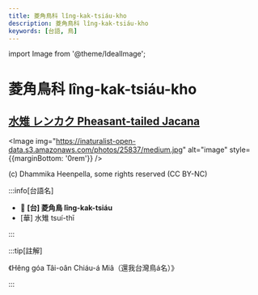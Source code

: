 ```yaml
---
title: 菱角鳥科 lîng-kak-tsiáu-kho
description: 菱角鳥科 lîng-kak-tsiáu-kho
keywords: [台語, 鳥]
---
```


import Image from '@theme/IdealImage';

# 菱角鳥科 lîng-kak-tsiáu-kho

## [水雉 レンカク Pheasant-tailed Jacana](https://ebird.org/species/phtjac1)

<Image img="https://inaturalist-open-data.s3.amazonaws.com/photos/25837/medium.jpg" alt="image" style={{marginBottom: '0rem'}} />

<p className="image-caption">
(c) Dhammika Heenpella, some rights reserved (CC BY-NC)
</p>

:::info[台語名]

- 🎯 **[台] 菱角鳥 lîng-kak-tsiáu**
- [華] 水雉 tsuí-thī

:::

:::tip[註解]

《Hêng góa Tâi-oân Chiáu-á Miâ（還我台灣鳥á名）》

:::
